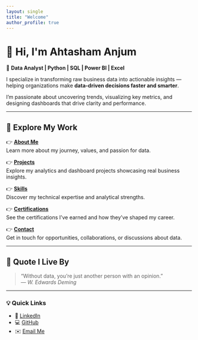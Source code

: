 ```yaml
---
layout: single
title: "Welcome"
author_profile: true
---
```


# 👋 Hi, I'm **Ahtasham Anjum**

🎯 **Data Analyst | Python | SQL | Power BI | Excel**

I specialize in transforming raw business data into actionable insights — helping organizations make **data-driven decisions faster and smarter**.

I’m passionate about uncovering trends, visualizing key metrics, and designing dashboards that drive clarity and performance.

---

## 🚀 Explore My Work

👉 [**About Me**](/about/)  
Learn more about my journey, values, and passion for data.

👉 [**Projects**](/projects/)  
Explore my analytics and dashboard projects showcasing real business insights.

👉 [**Skills**](/skills/)  
Discover my technical expertise and analytical strengths.

👉 [**Certifications**](/certifications/)  
See the certifications I’ve earned and how they’ve shaped my career.

👉 [**Contact**](/contact/)  
Get in touch for opportunities, collaborations, or discussions about data.

---

## 🧠 Quote I Live By
> “Without data, you’re just another person with an opinion.”  
> — *W. Edwards Deming*

---

### 💡 Quick Links
- 💼 [LinkedIn](https://www.linkedin.com/in/ahtasham-anjum/)
- 💻 [GitHub](https://github.com/ahtashamd321)
- ✉️ [Email Me](mailto:ahtashamd321@gmail.com)
